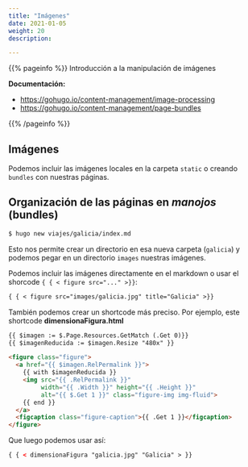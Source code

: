 ```yaml
---
title: "Imágenes"
date: 2021-01-05
weight: 20
description: 

---
```


{{% pageinfo %}}
Introducción a la manipulación de imágenes

**Documentación:**  
* https://gohugo.io/content-management/image-processing
* https://gohugo.io/content-management/page-bundles

{{% /pageinfo %}}

## Imágenes

Podemos incluir las imágenes locales en la carpeta `static` o creando `bundles` con nuestras páginas.

## Organización de las páginas en *manojos* (bundles)

```bash
$ hugo new viajes/galicia/index.md

```
Esto nos permite crear un directorio en esa nueva carpeta (`galicia`) y podemos pegar en un directorio `images` nuestras imágenes.


Podemos incluir las imágenes directamente en el markdown o usar el shorcode `{ { < figure src="..." >}}`:

```md
{ { < figure src="images/galicia.jpg" title="Galicia" >}}
```

También podemos crear un shortcode más preciso. Por ejemplo, este shortcode **dimensionaFigura.html**

```html
{{ $imagen := $.Page.Resources.GetMatch (.Get 0)}}
{{ $imagenReducida := $imagen.Resize "480x" }}

<figure class="figure">
  <a href="{{ $imagen.RelPermalink }}">
    {{ with $imagenReducida }}
    <img src="{{ .RelPermalink }}"
         width="{{ .Width }}" height="{{ .Height }}"
         alt="{{ $.Get 1 }}" class="figure-img img-fluid">
    {{ end }}
  </a>
  <figcaption class="figure-caption">{{ .Get 1 }}</figcaption>
</figure>
```

Que luego podemos usar así:

```html
{ { < dimensionaFigura "galicia.jpg" "Galicia" > }}
```